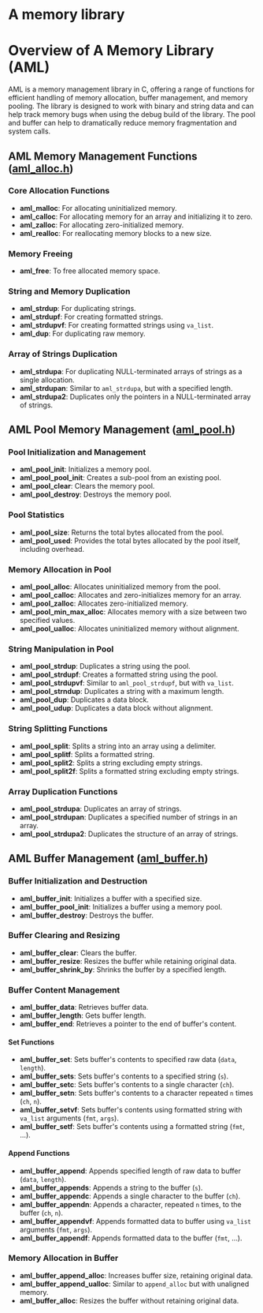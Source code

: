 # A memory library


# Overview of A Memory Library (AML)

AML is a memory management library in C, offering a range of functions for efficient handling of memory allocation, buffer management, and memory pooling.  The library is designed to work with binary and string data and can help track memory bugs when using the debug build of the library.  The pool and buffer can help to dramatically reduce memory fragmentation and system calls.

## AML Memory Management Functions ([aml_alloc.h](docs/aml_alloc.md))

### Core Allocation Functions
- **aml_malloc**: For allocating uninitialized memory.
- **aml_calloc**: For allocating memory for an array and initializing it to zero.
- **aml_zalloc**: For allocating zero-initialized memory.
- **aml_realloc**: For reallocating memory blocks to a new size.

### Memory Freeing
- **aml_free**: To free allocated memory space.

### String and Memory Duplication
- **aml_strdup**: For duplicating strings.
- **aml_strdupf**: For creating formatted strings.
- **aml_strdupvf**: For creating formatted strings using `va_list`.
- **aml_dup**: For duplicating raw memory.

### Array of Strings Duplication
- **aml_strdupa**: For duplicating NULL-terminated arrays of strings as a single allocation.
- **aml_strdupan**: Similar to `aml_strdupa`, but with a specified length.
- **aml_strdupa2**: Duplicates only the pointers in a NULL-terminated array of strings.

## AML Pool Memory Management ([aml_pool.h](docs/aml_pool.md))

### Pool Initialization and Management
- **aml_pool_init**: Initializes a memory pool.
- **aml_pool_pool_init**: Creates a sub-pool from an existing pool.
- **aml_pool_clear**: Clears the memory pool.
- **aml_pool_destroy**: Destroys the memory pool.

### Pool Statistics
- **aml_pool_size**: Returns the total bytes allocated from the pool.
- **aml_pool_used**: Provides the total bytes allocated by the pool itself, including overhead.

### Memory Allocation in Pool
- **aml_pool_alloc**: Allocates uninitialized memory from the pool.
- **aml_pool_calloc**: Allocates and zero-initializes memory for an array.
- **aml_pool_zalloc**: Allocates zero-initialized memory.
- **aml_pool_min_max_alloc**: Allocates memory with a size between two specified values.
- **aml_pool_ualloc**: Allocates uninitialized memory without alignment.

### String Manipulation in Pool
- **aml_pool_strdup**: Duplicates a string using the pool.
- **aml_pool_strdupf**: Creates a formatted string using the pool.
- **aml_pool_strdupvf**: Similar to `aml_pool_strdupf`, but with `va_list`.
- **aml_pool_strndup**: Duplicates a string with a maximum length.
- **aml_pool_dup**: Duplicates a data block.
- **aml_pool_udup**: Duplicates a data block without alignment.

### String Splitting Functions
- **aml_pool_split**: Splits a string into an array using a delimiter.
- **aml_pool_splitf**: Splits a formatted string.
- **aml_pool_split2**: Splits a string excluding empty strings.
- **aml_pool_split2f**: Splits a formatted string excluding empty strings.

### Array Duplication Functions
- **aml_pool_strdupa**: Duplicates an array of strings.
- **aml_pool_strdupan**: Duplicates a specified number of strings in an array.
- **aml_pool_strdupa2**: Duplicates the structure of an array of strings.

## AML Buffer Management ([aml_buffer.h](docs/aml_buffer.md))

### Buffer Initialization and Destruction
- **aml_buffer_init**: Initializes a buffer with a specified size.
- **aml_buffer_pool_init**: Initializes a buffer using a memory pool.
- **aml_buffer_destroy**: Destroys the buffer.

### Buffer Clearing and Resizing
- **aml_buffer_clear**: Clears the buffer.
- **aml_buffer_resize**: Resizes the buffer while retaining original data.
- **aml_buffer_shrink_by**: Shrinks the buffer by a specified length.

### Buffer Content Management
- **aml_buffer_data**: Retrieves buffer data.
- **aml_buffer_length**: Gets buffer length.
- **aml_buffer_end**: Retrieves a pointer to the end of buffer's content.

#### Set Functions
- **aml_buffer_set**: Sets buffer's contents to specified raw data (`data`, `length`).
- **aml_buffer_sets**: Sets buffer's contents to a specified string (`s`).
- **aml_buffer_setc**: Sets buffer's contents to a single character (`ch`).
- **aml_buffer_setn**: Sets buffer's contents to a character repeated `n` times (`ch`, `n`).
- **aml_buffer_setvf**: Sets buffer's contents using formatted string with `va_list` arguments (`fmt`, `args`).
- **aml_buffer_setf**: Sets buffer's contents using a formatted string (`fmt`, ...).

#### Append Functions
- **aml_buffer_append**: Appends specified length of raw data to buffer (`data`, `length`).
- **aml_buffer_appends**: Appends a string to the buffer (`s`).
- **aml_buffer_appendc**: Appends a single character to the buffer (`ch`).
- **aml_buffer_appendn**: Appends a character, repeated `n` times, to the buffer (`ch`, `n`).
- **aml_buffer_appendvf**: Appends formatted data to buffer using `va_list` arguments (`fmt`, `args`).
- **aml_buffer_appendf**: Appends formatted data to the buffer (`fmt`, ...).

### Memory Allocation in Buffer
- **aml_buffer_append_alloc**: Increases buffer size, retaining original data.
- **aml_buffer_append_ualloc**: Similar to `append_alloc` but with unaligned memory.
- **aml_buffer_alloc**: Resizes the buffer without retaining original data.


